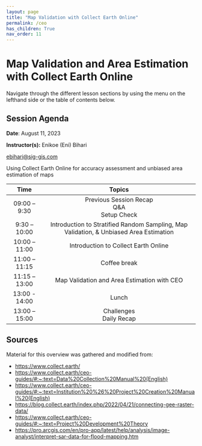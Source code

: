 ```yaml
---
layout: page
title: "Map Validation with Collect Earth Online"
permalink: /ceo
has_children: True
nav_order: 11
---
```


# Map Validation and Area Estimation with Collect Earth Online
Navigate through the different lesson sections by using the menu on the lefthand side or the table of contents below.

## Session Agenda
**Date**: August 11, 2023

**Instructor(s):** Enikoe (Eni) Bihari 

ebihari@sig-gis.com

Using Collect Earth Online for accuracy assessment and unbiased area estimation of maps


|Time           |  Topics       |
|:-------------:|:-------------:|
| 09:00 – 9:30  | Previous Session Recap <br> Q&A <br> Setup Check |
| 9:30 – 10:00  | Introduction to Stratified Random Sampling, Map Validation, & Unbiased Area Estimation |
| 10:00 – 11:00 | Introduction to Collect Earth Online |
| 11:00 – 11:15 | Coffee break |
| 11:15 – 13:00 | Map Validation and Area Estimation with CEO |
| 13:00 - 14:00 | Lunch |
| 13:00 – 15:00 | Challenges <br> Daily Recap |

## Sources 
Material for this overview was gathered and modified from:

* https://www.collect.earth/
* https://www.collect.earth/ceo-guides/#:~:text=Data%20Collection%20Manual%20(English)
* https://www.collect.earth/ceo-guides/#:~:text=Institution%20%26%20Project%20Creation%20Manual%20(English)
* https://blog.collect.earth/index.php/2022/04/21/connecting-gee-raster-data/
* https://www.collect.earth/ceo-guides/#:~:text=Project%20Development%20Theory
* https://pro.arcgis.com/en/pro-app/latest/help/analysis/image-analyst/interpret-sar-data-for-flood-mapping.htm

